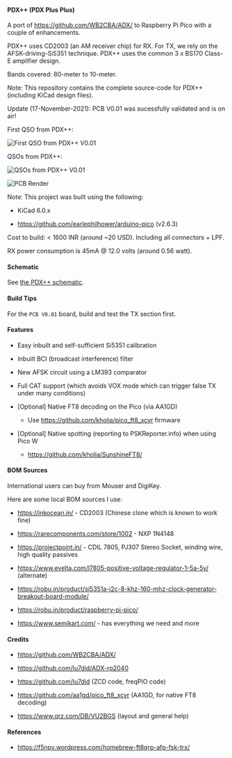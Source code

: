 #### PDX++ (PDX Plus Plus)

A port of https://github.com/WB2CBA/ADX/ to Raspberry Pi Pico with a couple of
enhancements.

PDX++ uses CD2003 (an AM receiver chip) for RX. For TX, we rely on the
AFSK-driving-Si5351 technique. PDX++ uses the common 3 x BS170 Class-E
amplifier design.

Bands covered: 80-meter to 10-meter.

Note: This repository contains the complete source-code for PDX++ (including
KiCad design files).

Update (17-November-2021): PCB V0.01 was sucessfully validated and is on air!

First QSO from PDX++:

![First QSO from PDX++ V0.01](./First_QSO_20221119-134609_FT8.png)

QSOs from PDX++:

![QSOs from PDX++ V0.01](./PDX-V0.01-QSOs-Screenshot_2022-11-26_14-52-40.png)

![PCB Render](./Screenshot_2022-11-22_09-01-46.png)

Note: This project was built using the following:

- KiCad 6.0.x

- https://github.com/earlephilhower/arduino-pico (v2.6.3)

Cost to build: < 1600 INR (around ~20 USD). Including all connectors + LPF.

RX power consumption is 45mA @ 12.0 volts (around 0.56 watt).


#### Schematic

See [the PDX++ schematic](./PDX++.pdf).


#### Build Tips

For the `PCB V0.01` board, build and test the TX section first.


#### Features

- Easy inbuilt and self-sufficient Si5351 calibration

- Inbuilt BCI (broadcast interference) filter

- New AFSK circuit using a LM393 comparator

- Full CAT support (which avoids VOX mode which can trigger false TX under many
  conditions)

- [Optional] Native FT8 decoding on the Pico (via AA1GD)

  - Use https://github.com/kholia/pico_ft8_xcvr firmware

- [Optional] Native spotting (reporting to PSKReporter.info) when using Pico W

  - https://github.com/kholia/SunshineFT8/


#### BOM Sources

International users can buy from Mouser and DigiKey.

Here are some local BOM sources I use:

- https://inkocean.in/ - CD2003 (Chinese clone which is known to work fine)

- https://rarecomponents.com/store/1002 - NXP 1N4148

- https://projectpoint.in/ - CDIL 7805, PJ307 Stereo Socket, winding wire, high quality passives

- https://www.evelta.com/l7805-positive-voltage-regulator-1-5a-5v/ (alternate)

- https://robu.in/product/si5351a-i2c-8-khz-160-mhz-clock-generator-breakout-board-module/

- https://robu.in/product/raspberry-pi-pico/

- https://www.semikart.com/ - has everything we need and more


#### Credits

- https://github.com/WB2CBA/ADX/

- https://github.com/lu7did/ADX-rp2040

- https://github.com/lu7did (ZCD code, freqPIO code)

- https://github.com/aa1gd/pico_ft8_xcvr (AA1GD, for native FT8 decoding)

- https://www.qrz.com/DB/VU2BGS (layout and general help)


#### References

- https://f5npv.wordpress.com/homebrew-ft8qrp-afp-fsk-trx/
